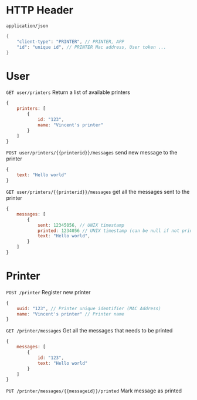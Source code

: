 # HTTP Header
`application/json`
```java
{
    "client-type": "PRINTER", // PRINTER, APP
    "id": "unique id", // PRINTER Mac address, User token ...
}
```

# User

`GET user/printers`
Return a list of available printers
```javascript
{
    printers: [
        {
            id: "123",
            name: "Vincent's printer"
        }
    ]
}
```

`POST user/printers/{{printerid}}/messages`
send new message to the printer
```javascript
{
    text: "Hello world"
}
```

`GET user/printers/{{printerid}}/messages`
get all the messages sent to the printer
```javascript
{
    messages: [
        {
            sent: 12345056, // UNIX timestamp
            printed: 1234056 // UNIX timestamp (can be null if not printed)
            text: "Hello world",
        }
    ]
}
```

# Printer
`POST /printer`
Register new printer
```javascript
{
    uuid: "123", // Printer unique identifier (MAC Address)
    name: "Vincent's printer" // Printer name
}
```

`GET /printer/messages`
Get all the messages that needs to be printed
```javascript
{
    messages: [
        {
            id: "123",
            text: "Hello world"
        }
    ]
}
```

`PUT /printer/messages/{{messageid}}/printed`
Mark message as printed

